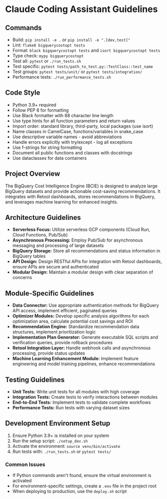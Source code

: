 # Claude Coding Assistant Guidelines

## Commands

- Build: `pip install -e .` or `pip install -e ".[dev,test]"` 
- Lint: `flake8 bigquerycostopt tests`
- Format: `black bigquerycostopt tests` and `isort bigquerycostopt tests`
- Type check: `mypy bigquerycostopt`
- Test all: `pytest` or `./run_tests.sh`
- Test specific: `pytest tests/path_to_test.py::TestClass::test_name`
- Test groups: `pytest tests/unit/` or `pytest tests/integration/`
- Performance tests: `./run_performance_tests.sh`

## Code Style

- Python 3.9+ required
- Follow PEP 8 for formatting
- Use Black formatter with 88 character line length
- Use type hints for all function parameters and return values
- Import order: standard library, third-party, local packages (use isort)
- Name classes in CamelCase, functions/variables in snake_case
- Use descriptive variable names - avoid abbreviations
- Handle errors explicitly with try/except - log all exceptions
- Use f-strings for string formatting
- Document all public functions and classes with docstrings
- Use dataclasses for data containers

## Project Overview

The BigQuery Cost Intelligence Engine (BCIE) is designed to analyze large BigQuery datasets and provide actionable cost-saving recommendations. It integrates with Retool dashboards, stores recommendations in BigQuery, and leverages machine learning for enhanced insights.

## Architecture Guidelines

- **Serverless Focus:** Utilize serverless GCP components (Cloud Run, Cloud Functions, Pub/Sub)
- **Asynchronous Processing:** Employ Pub/Sub for asynchronous messaging and processing of large datasets
- **BigQuery Storage:** Store all recommendations and status information in BigQuery tables
- **API Design:** Design RESTful APIs for integration with Retool dashboards, ensure APIs are secure and authenticated
- **Modular Design:** Maintain a modular design with clear separation of concerns

## Module-Specific Guidelines

- **Data Connector:** Use appropriate authentication methods for BigQuery API access, implement efficient, paginated queries
- **Optimizer Modules:** Develop specific analysis algorithms for each optimization area, calculate potential cost savings and ROI
- **Recommendation Engine:** Standardize recommendation data structures, implement prioritization logic
- **Implementation Plan Generator:** Generate executable SQL scripts and verification queries, provide rollback procedures
- **Retool Integration Layer:** Handle webhook calls and asynchronous processing, provide status updates
- **Machine Learning Enhancement Module:** Implement feature engineering and model training pipelines, enhance recommendations

## Testing Guidelines

- **Unit Tests:** Write unit tests for all modules with high coverage
- **Integration Tests:** Create tests to verify interactions between modules
- **End-to-End Tests:** Implement tests to validate complete workflows
- **Performance Tests:** Run tests with varying dataset sizes

## Development Environment Setup

1. Ensure Python 3.9+ is installed on your system
2. Run the setup script: `./setup_dev.sh`
3. Activate the environment: `source venv/bin/activate`
4. Run tests with: `./run_tests.sh` or `pytest tests/`

### Common Issues

- If Python commands aren't found, ensure the virtual environment is activated
- For environment-specific settings, create a `.env` file in the project root
- When deploying to production, use the `deploy.sh` script